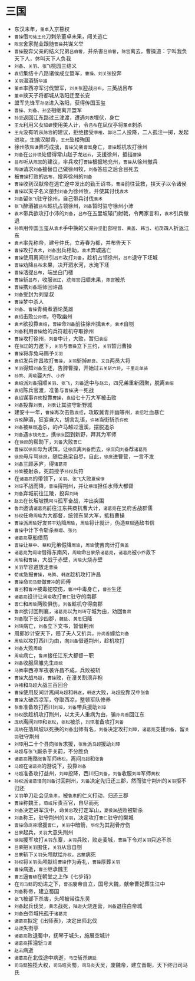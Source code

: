 # 三国

- 东汉末年，`董卓`入京篡权
- `曹操`借`司徒王允`刀刺杀董卓未果，闯关逃亡
- `陈宫`舍家抛业跟随`曹操`共谋义举
- `曹操`投奔父亲的结义兄弟`吕伯奢`，并杀害`吕伯奢`，`陈宫`离去，曹操道：宁叫我负天下人，休叫天下人负我
- `刘备`、`关羽`、`张飞`桃园三结义
- `袁绍`集结十八路诸侯成立盟军，`曹操、刘关张`投奔
- `关羽`温酒斩`华雄`
- `董卓`率西凉军讨伐盟军，`刘关张`迎战`吕布`，三英战吕布
- `董卓`挟天子将都城从洛阳迁至长安
- 盟军先锋军`孙坚`进入洛阳，获得传国玉玺
- `曹操`、`刘备`、`孙坚`相继离开盟军
- `孙坚`返回江东路过三津渡，遭遇`刘表`埋伏，身亡
- `王允`利用义女`貂蝉`使用美人计，令`吕布`在凤仪亭将`董卓`刺杀
- `王允`没有听从`陈宫`的建议，拒绝接受`李榷`、`郭汜`二人投降，二人孤注一掷，发起进攻，生擒汉献帝，`王允`坠楼殉国
- 徐州牧`陶谦`弄巧成拙，`曹操`父亲`曹嵩`身亡，`曹操`趁机攻打徐州
- `刘备`在`公孙瓒`处借得常山赵子龙`赵云`，支援徐州，抵挡`曹操`
- `吕布`听从`陈宫`的建议，率兵攻打`曹操`根据地兖州，`曹操`从徐州撤兵
- `陶谦`请求`刘备`接替自己做徐州牧，`刘备`答应之后合目死去
- 被`曹操`打败的`吕布`，投奔徐州的`刘备`
- `曹操`收到汉献帝在逃亡途中发出的勤王诏书，`曹操`前往营救，挟天子以令诸侯
- `曹操`以天子名义册封`刘备`为徐州牧，并使其讨伐`袁术`
- `刘备`留`张飞`驻守徐州，自己带兵讨伐`袁术`
- `张飞`醉酒被`吕布`趁机占领徐州，`刘备`暂时驻守徐州小沛
- `袁术`带兵欲攻打小沛的`刘备`，`吕布`在五里坡辕门射戟，令两家言和，`袁术`引兵撤退
- `孙策`用传国玉玺从`袁术`手中换的父亲`孙坚`旧部`程普`、`黄盖`、`韩当`、`祖茂`四人折返江东
- `袁术`率先称帝，建号仲氏，立寿春为都，并布告天下
- `曹操`攻打`袁术`，`刘备`出兵相助，`袁术`弃城逃亡
- `曹操`使用离间计引`吕布`攻打`刘备`，趁机占领徐州，`吕布`退守下坯城
- `曹操`劝降`吕布`未果，决开泗水河，水淹下坯
- `曹操`活捉`吕布`，端坐白门楼
- `曹操`斩`吕布`，收服`张辽`，劝`陈宫`归顺未果，`陈宫`被杀
- `曹操`携`刘备`班师回许昌
- `刘备`受封为刘皇叔
- `曹操`梦中杀人
- `刘备`、`曹操`青梅煮酒论英雄
- `袁绍`击败`公孙瓒`，夺取幽州
- `袁术`欲投靠`袁绍`，`曹操`命`刘备`前往徐州擒`袁术`，`袁术`自刎
- `刘备`利用`曹操`给的兵符趁机夺取徐州
- `曹操`攻打徐州，`刘备`中计，大败，暂归`袁绍`
- 在`张辽`的力邀下，`关羽`与`曹操`立下三约，`关羽`暂归曹操
- `曹操`将赤兔马赐予`关羽`
- `袁绍`发兵许昌攻打`曹操`，`关羽`斩掉`颜良`、`文丑`两员大将
- `关羽`得知`刘备`生还，告辞曹操，开始过`五关斩六将`，`千里走单骑`
- `孙策`、`周瑜`娶`大乔`、`小乔`
- `袁绍`派`刘备`招顺`关羽`、`张飞`，`刘备`途中与`赵云`，四兄弟重新团聚，脱离`袁绍`
- `袁绍`陈兵官渡，准备与`曹操`决一死战
- `袁绍`谋事`许攸`投靠`曹操`，`袁绍`七十万大军被击败
- `刘备`投靠`刘表`，`刘表`让其驻守新野城
- 建安十一年，`曹操`再次击败`袁绍`，攻取冀青并幽等州，`袁绍`吐血暴亡
- `许攸`醉酒，狂妄自大，胡言乱语，`许褚`当街斩杀`许攸`
- `刘备`被`蔡瑁`追杀，的卢马越过澶溪，摆脱追杀
- `刘备`遇`水镜先生`，携`徐庶`回到新野，拜其为军师
- 在`徐庶`的帮助下，`刘备`大败`曹仁`
- `曹操`以`徐庶`母为诱饵，让`徐庶`离`刘备`而去，`徐庶`向`刘备`荐`诸葛亮`
- `徐庶`母斥骂`徐庶`，随后悬梁自尽，自此，`徐庶`进曹营，一言不发
- `刘备`三顾茅庐，得`诸葛亮`
- `孙策`被射杀，死前授予`孙权`兵符
- 在`诸葛亮`的带领下，`关羽`、`张飞`大败`夏侯惇`
- `刘琮`不战而降，`曹操`得荆州，并让`蔡瑁`担任水师大都督
- `刘备`弃城前往江陵，投奔`刘琦`
- `赵云`在长坂坡携`阿斗`孤军奋战，冲出突围
- `鲁肃`邀请`诸葛亮`前往江东共商抗曹大计，`诸葛亮`在吴府舌战群儒
- `孙权`任命`周瑜`为大都督，统领东吴大军，抵挡曹操
- `曹操`派`周瑜`好友`蒋干`劝降`周瑜`，`周瑜`将计就计，伪造`蔡瑁`通敌书信
- `曹操`中计下令斩杀`蔡瑁`、`张允`
- `诸葛亮`草船借箭
- `曹操`让`蔡中`、`蔡和`兄弟假降`周瑜`，`周瑜`使苦肉计打`黄盖`
- `诸葛亮`为`周瑜`借得东南风，`周瑜`命`吕蒙`杀`诸葛亮`，`诸葛亮`被`小乔`救下
- `周瑜`和`曹操`，大战于赤壁，`周瑜`火烧赤壁
- `关羽`华容道放走`曹操`
- `荀彧`急报`曹操`，`马腾`、`韩遂`趁机攻打许昌
- `曹操`命`司马懿`做`曹冲`的师傅
- `曹丕`和`曹冲`被毒蛇咬伤，`曹冲`中毒身亡，`曹丕`生还
- `诸葛亮`设计让`周瑜`攻打`曹仁`驻守的南郡
- `曹仁`和`周瑜`两败俱伤，`刘备`趁机夺得南郡
- `鲁肃`欲讨回荆襄，`诸葛亮`以为`刘琦`守城为由，劝回`鲁肃`
- `刘备`取下长沙四郡，`魏延`、`黄忠`归降
- `刘琦`病亡，`刘备`立下文书，暂借荆州
- 周郎妙计安天下，赔了夫人又折兵，`孙尚香`嫁给`刘备`
- `周瑜`以攻打西川为由，向`刘备`借道荆州，趁机攻打
- `刘备`大败`周瑜`
- `周瑜`病亡，`鲁肃`接任江东大都督一职
- `刘备`收服凤雏先生`庞统`
- `马腾`率西凉军夜袭许昌不成，兵败被斩
- `曹操`大战`马超`，`曹操`败，在潼关割须弃袍
- `许褚`和`马超`大战三百回合
- `曹操`使用反间计离间`马超`和`韩遂`，`韩遂`大败，`马超`投靠汉中`张鲁`
- `曹操`大破西凉军，夺取西凉，整顿军队修养
- `张鲁`准备攻打西川`刘璋`，`刘备`带兵援助`刘璋`
- `孙权`欲趁机攻打荆州，以太夫人重病为由，骗`孙尚香`回江东
- `庞统`离间`刘璋`和`张松`，`张松`被杀，`刘璋`准备攻打`刘备`
- `庞统`在落风坡以死换的`刘备`出师有名，`刘备`决定攻打`刘璋`，`诸葛亮`支援`刘备`，留`关羽`驻守荆州
- `刘璋`用二十个县向`张鲁`求援，`张鲁`派`马超`援助`刘璋`
- `马超`与`张飞`厮杀于关前，不分胜负
- `诸葛亮`贿赂`张鲁`军师`杨松`，离间`马超`和`张鲁`
- `马超`在`诸葛亮`的游说下，投靠`刘备`
- `马超`准备攻打益州，`刘璋`投降，西川归`刘备`，`刘备`收服`刘璋`军师`黄权`
- `孙权`派`诸葛瑾`向`刘备`讨回荆州，`刘备`决定先归还三郡，然而驻守荆州的`关羽`拒不归还
- `关羽`单刀赴会见`鲁肃`，被`鲁肃`的仁义打动，归还三郡
- `曹操`称魏王，`荀彧`斥责百官，自尽而死
- `刘备`决定进军汉中，命`黄忠`攻打定军山，`夏侯渊`战败被斩杀
- `刘备`称王，驻守荆州的`关羽`，决定攻打`曹仁`驻守的樊城
- `曹操`命`庞德`增援`曹仁`，`关羽`中暗箭，`华佗`为其刮骨疗伤
- `吕蒙`起兵，`关羽`大意失荆州
- `徐晃`援军攻打`关羽`东寨，`关羽`兵败，败走麦城，`曹操`下令对`关羽`只追不杀
- `吕蒙`把`关羽`围住，`关羽`从容自刎
- `吕蒙`斩下`关羽`头颅献给`孙权`，`吕蒙`病死
- `孙权`将`关羽`头颅献给`曹操`作为寿礼，`曹操`厚葬`关羽`
- `曹操`病逝，`曹丕`继承魏王
- `曹丕`逼`曹植`在朝堂之上作《七步诗》
- 在`司马懿`的劝进之下，`曹丕`废帝自立，国号大魏，献帝曹妃葬生江中
- `刘备`称帝，建立蜀国
- `张飞`被部下杀害，头颅被带往东吴
- `刘备`起兵伐吴，`黄忠`战死，`陆逊`火烧连营，`刘备`退往白帝城
- `刘备`白帝城托孤于`诸葛亮`
- `诸葛亮`拟定《出师表》，决定出师北伐
- `马谡`失街亭
- `诸葛亮`败退蜀中，抚琴于城头，施展空城计
- `诸葛亮`挥泪斩`马谡`
- `赵云`病逝
- `诸葛亮`在北伐途中病逝，`马岱`斩杀`魏延`
- `司马懿`独揽大权，`司马昭`灭蜀，`司马炎`灭吴，废魏帝，建立晋朝，天下终归司马氏
